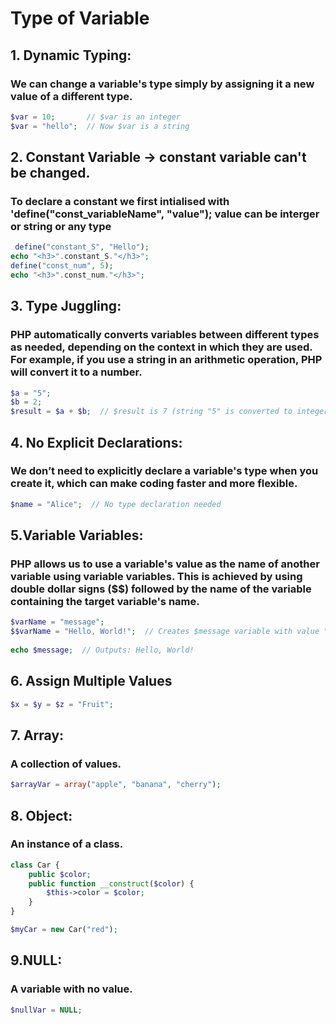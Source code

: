 # Type of Variable

## 1. Dynamic Typing: 
### We can change a variable's type simply by assigning it a new value of a different type.
```PHP
$var = 10;       // $var is an integer
$var = "hello";  // Now $var is a string
```

## 2. Constant Variable -> constant variable can't be changed.
### To declare a constant we first intialised with 'define("const_variableName", "value"); value can be interger or string or any type
```PHP
 define("constant_S", "Hello");
echo "<h3>".constant_S."</h3>";
define("const_num", 5);
echo "<h3>".const_num."</h3>";
```


## 3. Type Juggling:
### PHP automatically converts variables between different types as needed, depending on the context in which they are used. For example, if you use a string in an arithmetic operation, PHP will convert it to a number.
```PHP
$a = "5";
$b = 2;
$result = $a + $b;  // $result is 7 (string "5" is converted to integer)
```

## 4. No Explicit Declarations:
### We don’t need to explicitly declare a variable's type when you create it, which can make coding faster and more flexible.
```PHP
$name = "Alice";  // No type declaration needed
```

## 5.Variable Variables: 
### PHP allows us to use a variable's value as the name of another variable using variable variables. This is achieved by using double dollar signs ($$) followed by the name of the variable containing the target variable's name.
```PHP
$varName = "message";
$$varName = "Hello, World!";  // Creates $message variable with value "Hello, World!"
    
echo $message;  // Outputs: Hello, World!
```

## 6. Assign Multiple Values
```PHP
$x = $y = $z = "Fruit";
```

## 7. Array: 
### A collection of values.
```PHP
$arrayVar = array("apple", "banana", "cherry");
```

## 8. Object:
### An instance of a class.
```PHP
class Car {
    public $color;
    public function __construct($color) {
        $this->color = $color;
    }
}

$myCar = new Car("red");
```

## 9.NULL:
### A variable with no value.
```PHP
$nullVar = NULL;
```